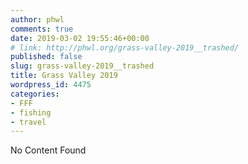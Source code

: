```yaml
---
author: phwl
comments: true
date: 2019-03-02 19:55:46+00:00
# link: http://phwl.org/grass-valley-2019__trashed/
published: false
slug: grass-valley-2019__trashed
title: Grass Valley 2019
wordpress_id: 4475
categories:
- FFF
- fishing
- travel
---
```


No Content Found
